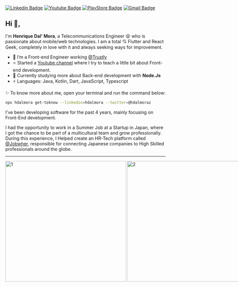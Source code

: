 [![Linkedin Badge](https://img.shields.io/badge/-hdalmora-blue?style=flat&logo=Linkedin&logoColor=white&link=https://www.linkedin.com/in/hdalmora/)](https://www.linkedin.com/in/hdalmora/) [![Youtube Badge](https://img.shields.io/badge/-Henrique%20Dal%20Mora-red?style=flat&labelColor=red&logo=Youtube&link=https://www.youtube.com/channel/UCprZCa_GMFQZx37aWNSuvFA/)](https://www.youtube.com/channel/UCprZCa_GMFQZx37aWNSuvFA/) [![PlayStore Badge](https://img.shields.io/badge/My%20Apps%20in-Google%20Play%20Store-green?style=flat&logo=android&logoColor=white&link=https://play.google.com/store/apps/developer?id=Henrique+Dal+Mora&hl=pt_BR/)](https://play.google.com/store/apps/developer?id=Henrique+Dal+Mora&hl=pt_BR/) [![Gmail Badge](https://img.shields.io/badge/-hdalmora.dev@gmail.com-c14438?style=flat&logo=Gmail&logoColor=white&link=mailto:hdalmora.dev@gmail.com)](mailto:hdalmora.dev@gmail.com)

## Hi 👋, 
I'm <strong>Henrique Dal' Mora</strong>, a Telecommunications Engineer 😝 who is passionate about mobile/web technologies. I am a total 💘 Flutter and React Geek, completely in love with it and always seeking ways for improvement. 

- 🔨 I’m a Front-end Engineer working [@Trustly](https://www.linkedin.com/company/trustly/)
- ⭐ Started a [Youtube channel](https://www.youtube.com/c/HenriqueDalMora) where I try to teach a little bit about Front-end development.
- 🎉 Currently studying more about Back-end development with <strong>Node.Js</strong>
- ⚡ Languages: Java, Kotlin, Dart, JavaScript, Typescript

:sparkles: To know more about me, open your terminal and run the command below:

```bash
npx hdalmora get-toknow --linkedin=hdalmora --twitter=@hdalmoraz
```

I've been developing software for the past 4 years, mainly focusing on Front-End development.

I had the opportunity to work in a Summer Job at a Startup in Japan, where I got the chance to be part of a multicultural team and grow professionally. During this experience, I Helped create an HR-Tech platform called [@Jobwher](https://jobwher.com/en), responsible for connecting Japanese companies to High Skilled professionals around the globe.

---

<div style="display:flex; flex-direction: row; align-items: center; justify-content: space-around">
   <img width="380px" align="left" alt="1" src="https://github-readme-stats.vercel.app/api?username=hdalmora&show_icons=true&theme=dracula&count_private=true" />
   <img width="380px" align="left" alt="2" src="https://github-readme-stats.vercel.app/api/top-langs/?username=hdalmora&count_private=true&langs_count=4&layout=compact&theme=dracula&hide=html,tsql,css,plpgsql,objective-c" />
</div>
